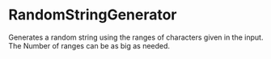 # RandomStringGenerator
Generates a random string using the ranges of characters given in the input. The Number of ranges can be as big as needed.
